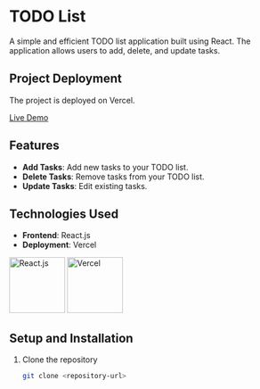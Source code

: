 # TODO List

A simple and efficient TODO list application built using React. The application allows users to add, delete, and update tasks.

## Project Deployment

The project is deployed on Vercel.

[Live Demo](https://todo-list-kck9vluyc-amitsingh771087s-projects.vercel.app/)

## Features

- **Add Tasks**: Add new tasks to your TODO list.
- **Delete Tasks**: Remove tasks from your TODO list.
- **Update Tasks**: Edit existing tasks.

## Technologies Used

- **Frontend**: React.js
- **Deployment**: Vercel

<img src="https://upload.wikimedia.org/wikipedia/commons/a/a7/React-icon.svg" alt="React.js" width="100" height="100"> 
<img src="https://static-00.iconduck.com/assets.00/vercel-icon-512x449-3422jidz.png" alt="Vercel" width="100" height="100">


## Setup and Installation

1. Clone the repository
   ```bash
   git clone <repository-url>

